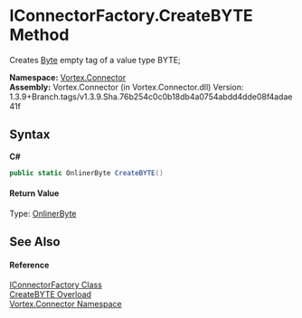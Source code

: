 # IConnectorFactory.CreateBYTE Method 
 

Creates <a href="https://docs.microsoft.com/dotnet/api/system.byte" target="_blank">Byte</a> empty tag of a value type BYTE;

**Namespace:**&nbsp;<a href="N_Vortex_Connector.md">Vortex.Connector</a><br />**Assembly:**&nbsp;Vortex.Connector (in Vortex.Connector.dll) Version: 1.3.9+Branch.tags/v1.3.9.Sha.76b254c0c0b18db4a0754abdd4dde08f4adae41f

## Syntax

**C#**<br />
``` C#
public static OnlinerByte CreateBYTE()
```


#### Return Value
Type: <a href="T_Vortex_Connector_ValueTypes_OnlinerByte.md">OnlinerByte</a><br />

## See Also


#### Reference
<a href="T_Vortex_Connector_IConnectorFactory.md">IConnectorFactory Class</a><br /><a href="Overload_Vortex_Connector_IConnectorFactory_CreateBYTE.md">CreateBYTE Overload</a><br /><a href="N_Vortex_Connector.md">Vortex.Connector Namespace</a><br />